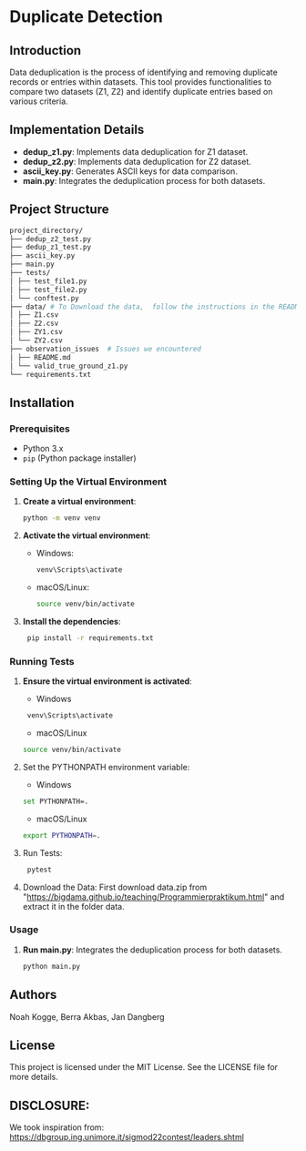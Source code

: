 # Duplicate Detection

## Introduction
Data deduplication is the process of identifying and removing duplicate records or entries within datasets. This tool provides functionalities to compare two datasets (Z1, Z2) and identify duplicate entries based on various criteria.

## Implementation Details
- **dedup_z1.py**: Implements data deduplication for Z1 dataset.
- **dedup_z2.py**: Implements data deduplication for Z2 dataset.
- **ascii_key.py**: Generates ASCII keys for data comparison.
- **main.py**: Integrates the deduplication process for both datasets.

## Project Structure

```bash
project_directory/
├── dedup_z2_test.py
├── dedup_z1_test.py
├── ascii_key.py
├── main.py
├── tests/
│ ├── test_file1.py
│ ├── test_file2.py
│ └── conftest.py
├── data/ # To Download the data,  follow the instructions in the README
│ ├── Z1.csv
│ ├── Z2.csv
│ ├── ZY1.csv
│ └── ZY2.csv
├── observation_issues  # Issues we encountered
│ ├── README.md
│ └── valid_true_ground_z1.py
└── requirements.txt
```

## Installation

### Prerequisites

- Python 3.x
- `pip` (Python package installer)

### Setting Up the Virtual Environment

1. **Create a virtual environment**:

   ```bash
   python -m venv venv
   ```

2. **Activate the virtual environment**:
    - Windows: 
        ```bash 
        venv\Scripts\activate
        ```
    - macOS/Linux:
        ```bash 
        source venv/bin/activate
        ```

3. **Install the dependencies**:
   ```bash 
    pip install -r requirements.txt
   ```
### Running Tests

1. **Ensure the virtual environment is activated**:
    - Windows
   ```bash 
    venv\Scripts\activate
    ```
    - macOS/Linux
    ```bash 
    source venv/bin/activate
   ```

2. Set the PYTHONPATH environment variable:
    - Windows
    ```bash 
    set PYTHONPATH=.
    ```
    - macOS/Linux
    ```bash 
    export PYTHONPATH=.
    ```

3. Run Tests:
    ```bash 
     pytest 
   ```

3. Download the Data:
    First download data.zip from "https://bigdama.github.io/teaching/Programmierpraktikum.html" and extract it in the folder data.

### Usage
1. **Run main.py**: Integrates the deduplication process for both datasets.
    ```bash
    python main.py
    ```

## Authors
Noah Kogge, Berra Akbas, Jan Dangberg

## License
This project is licensed under the MIT License. See the LICENSE file for more details.

## DISCLOSURE: 
We took inspiration from: 
https://dbgroup.ing.unimore.it/sigmod22contest/leaders.shtml